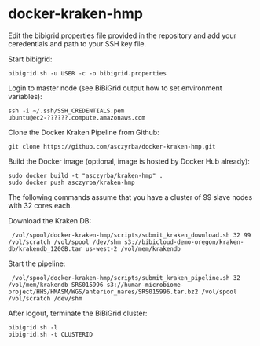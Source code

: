 docker-kraken-hmp
=================

Edit the bibigrid.properties file provided in the repository and add your ceredentials and
path to your SSH key file.

Start bibigrid:

    bibigrid.sh -u USER -c -o bibigrid.properties

Login to master node (see BiBiGrid output how to set environment variables):

    ssh -i ~/.ssh/SSH_CREDENTIALS.pem ubuntu@ec2-??????.compute.amazonaws.com

Clone the Docker Kraken Pipeline from Github:

    git clone https://github.com/asczyrba/docker-kraken-hmp.git

Build the Docker image (optional, image is hosted by Docker Hub already):

    sudo docker build -t "asczyrba/kraken-hmp" .
    sudo docker push asczyrba/kraken-hmp

The following commands assume that you have a cluster of 99 slave nodes with 32 cores each.

Download the Kraken DB:

     /vol/spool/docker-kraken-hmp/scripts/submit_kraken_download.sh 32 99 /vol/scratch /vol/spool /dev/shm s3://bibicloud-demo-oregon/kraken-db/krakendb_120GB.tar us-west-2 /vol/mem/krakendb
     
Start the pipeline:

     /vol/spool/docker-kraken-hmp/scripts/submit_kraken_pipeline.sh 32 /vol/mem/krakendb SRS015996 s3://human-microbiome-project/HHS/HMASM/WGS/anterior_nares/SRS015996.tar.bz2 /vol/spool /vol/scratch /dev/shm

After logout, terminate the BiBiGrid cluster:

    bibigrid.sh -l
    bibigrid.sh -t CLUSTERID
    

